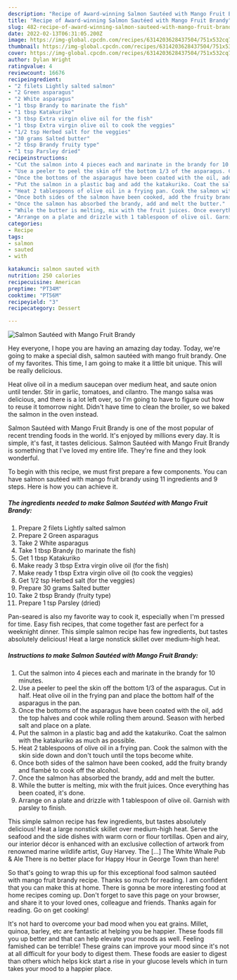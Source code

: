 ```yaml
---
description: "Recipe of Award-winning Salmon Sautéed with Mango Fruit Brandy"
title: "Recipe of Award-winning Salmon Sautéed with Mango Fruit Brandy"
slug: 482-recipe-of-award-winning-salmon-sauteed-with-mango-fruit-brandy
date: 2022-02-13T06:31:05.200Z
image: https://img-global.cpcdn.com/recipes/6314203628437504/751x532cq70/salmon-sauteed-with-mango-fruit-brandy-recipe-main-photo.jpg
thumbnail: https://img-global.cpcdn.com/recipes/6314203628437504/751x532cq70/salmon-sauteed-with-mango-fruit-brandy-recipe-main-photo.jpg
cover: https://img-global.cpcdn.com/recipes/6314203628437504/751x532cq70/salmon-sauteed-with-mango-fruit-brandy-recipe-main-photo.jpg
author: Dylan Wright
ratingvalue: 4
reviewcount: 16676
recipeingredient:
- "2 filets Lightly salted salmon"
- "2 Green asparagus"
- "2 White asparagus"
- "1 tbsp Brandy to marinate the fish"
- "1 tbsp Katakuriko"
- "3 tbsp Extra virgin olive oil for the fish"
- "1 tbsp Extra virgin olive oil to cook the veggies"
- "1/2 tsp Herbed salt for the veggies"
- "30 grams Salted butter"
- "2 tbsp Brandy fruity type"
- "1 tsp Parsley dried"
recipeinstructions:
- "Cut the salmon into 4 pieces each and marinate in the brandy for 10 minutes."
- "Use a peeler to peel the skin off the bottom 1/3 of the asparagus. Cut in half. Heat olive oil in the frying pan and place the bottom half of the asparagus in the pan."
- "Once the bottoms of the asparagus have been coated with the oil, add the top halves and cook while rolling them around. Season with herbed salt and place on a plate."
- "Put the salmon in a plastic bag and add the katakuriko. Coat the salmon with the katakuriko as much as possible."
- "Heat 2 tablespoons of olive oil in a frying pan. Cook the salmon with the skin side down and don&#39;t touch until the tops become white."
- "Once both sides of the salmon have been cooked, add the fruity brandy and flambé to cook off the alcohol."
- "Once the salmon has absorbed the brandy, add and melt the butter."
- "While the butter is melting, mix with the fruit juices. Once everything has been coated, it&#39;s done."
- "Arrange on a plate and drizzle with 1 tablespoon of olive oil. Garnish with parsley to finish."
categories:
- Recipe
tags:
- salmon
- sauted
- with

katakunci: salmon sauted with 
nutrition: 250 calories
recipecuisine: American
preptime: "PT34M"
cooktime: "PT56M"
recipeyield: "3"
recipecategory: Dessert

---
```



![Salmon Sautéed with Mango Fruit Brandy](https://img-global.cpcdn.com/recipes/6314203628437504/751x532cq70/salmon-sauteed-with-mango-fruit-brandy-recipe-main-photo.jpg)

Hey everyone, I hope you are having an amazing day today. Today, we're going to make a special dish, salmon sautéed with mango fruit brandy. One of my favorites. This time, I am going to make it a little bit unique. This will be really delicious.

Heat olive oil in a medium saucepan over medium heat, and saute onion until tender. Stir in garlic, tomatoes, and cilantro. The mango salsa was delicious, and there is a lot left over, so I&#39;m going to have to figure out how to reuse it tomorrow night. Didn&#39;t have time to clean the broiler, so we baked the salmon in the oven instead.

Salmon Sautéed with Mango Fruit Brandy is one of the most popular of recent trending foods in the world. It's enjoyed by millions every day. It is simple, it's fast, it tastes delicious. Salmon Sautéed with Mango Fruit Brandy is something that I've loved my entire life. They're fine and they look wonderful.


To begin with this recipe, we must first prepare a few components. You can have salmon sautéed with mango fruit brandy using 11 ingredients and 9 steps. Here is how you can achieve it.

<!--inarticleads1-->

##### The ingredients needed to make Salmon Sautéed with Mango Fruit Brandy:

1. Prepare 2 filets Lightly salted salmon
1. Prepare 2 Green asparagus
1. Take 2 White asparagus
1. Take 1 tbsp Brandy (to marinate the fish)
1. Get 1 tbsp Katakuriko
1. Make ready 3 tbsp Extra virgin olive oil (for the fish)
1. Make ready 1 tbsp Extra virgin olive oil (to cook the veggies)
1. Get 1/2 tsp Herbed salt (for the veggies)
1. Prepare 30 grams Salted butter
1. Take 2 tbsp Brandy (fruity type)
1. Prepare 1 tsp Parsley (dried)


Pan-seared is also my favorite way to cook it, especially when I&#39;m pressed for time. Easy fish recipes, that come together fast are perfect for a weeknight dinner. This simple salmon recipe has few ingredients, but tastes absolutely delicious! Heat a large nonstick skillet over medium-high heat. 

<!--inarticleads2-->

##### Instructions to make Salmon Sautéed with Mango Fruit Brandy:

1. Cut the salmon into 4 pieces each and marinate in the brandy for 10 minutes.
1. Use a peeler to peel the skin off the bottom 1/3 of the asparagus. Cut in half. Heat olive oil in the frying pan and place the bottom half of the asparagus in the pan.
1. Once the bottoms of the asparagus have been coated with the oil, add the top halves and cook while rolling them around. Season with herbed salt and place on a plate.
1. Put the salmon in a plastic bag and add the katakuriko. Coat the salmon with the katakuriko as much as possible.
1. Heat 2 tablespoons of olive oil in a frying pan. Cook the salmon with the skin side down and don&#39;t touch until the tops become white.
1. Once both sides of the salmon have been cooked, add the fruity brandy and flambé to cook off the alcohol.
1. Once the salmon has absorbed the brandy, add and melt the butter.
1. While the butter is melting, mix with the fruit juices. Once everything has been coated, it&#39;s done.
1. Arrange on a plate and drizzle with 1 tablespoon of olive oil. Garnish with parsley to finish.


This simple salmon recipe has few ingredients, but tastes absolutely delicious! Heat a large nonstick skillet over medium-high heat. Serve the seafood and the side dishes with warm corn or flour tortillas. Open and airy, our interior décor is enhanced with an exclusive collection of artwork from renowned marine wildlife artist, Guy Harvey. The […] The White Whale Pub &amp; Ale There is no better place for Happy Hour in George Town than here! 

So that's going to wrap this up for this exceptional food salmon sautéed with mango fruit brandy recipe. Thanks so much for reading. I am confident that you can make this at home. There is gonna be more interesting food at home recipes coming up. Don't forget to save this page on your browser, and share it to your loved ones, colleague and friends. Thanks again for reading. Go on get cooking!

It's not hard to overcome your bad mood when you eat grains. Millet, quinoa, barley, etc are fantastic at helping you be happier. These foods fill you up better and that can help elevate your moods as well. Feeling famished can be terrible! These grains can improve your mood since it's not at all difficult for your body to digest them. These foods are easier to digest than others which helps kick start a rise in your glucose levels which in turn takes your mood to a happier place.
